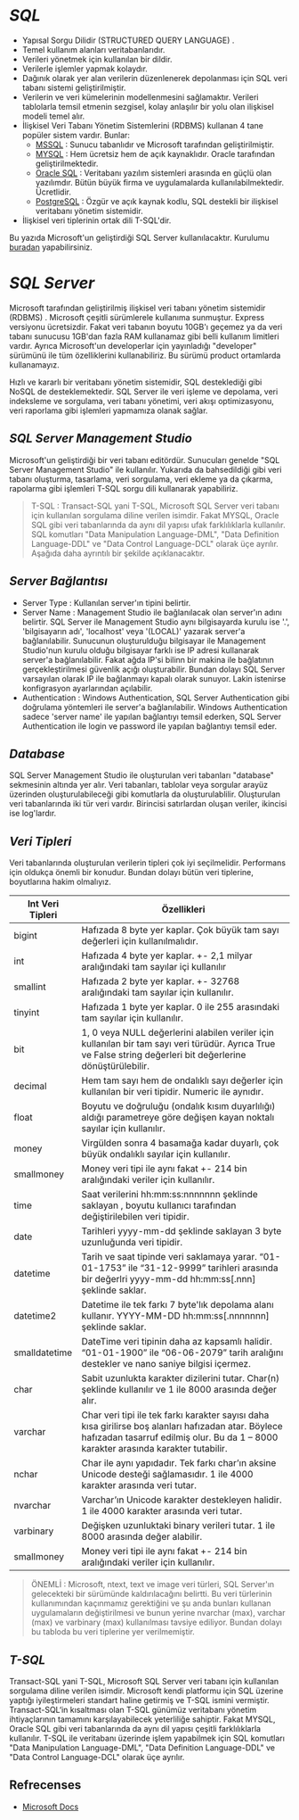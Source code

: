 # _SQL_
- Yapısal Sorgu Dilidir (STRUCTURED QUERY LANGUAGE) .
- Temel kullanım alanları veritabanlarıdır. 
- Verileri yönetmek için kullanılan bir dildir.
- Verilerle işlemler yapmak kolaydır.
- Dağınık olarak yer alan verilerin düzenlenerek depolanması için SQL veri tabanı sistemi geliştirilmiştir.
- Verilerin ve veri kümelerinin modellenmesini sağlamaktır. Verileri tablolarla temsil etmenin sezgisel, kolay anlaşılır bir yolu olan ilişkisel modeli temel alır.
- İlişkisel Veri Tabanı Yönetim Sistemlerini (RDBMS) kullanan 4 tane popüler sistem vardır. Bunlar:
    - [MSSQL] :  Sunucu tabanlıdır ve Microsoft tarafından geliştirilmiştir.
    - [MYSQL] : Hem ücretsiz hem de açık kaynaklıdır. Oracle tarafından geliştirilmektedir.
    - [Oracle SQL] : Veritabanı yazılım sistemleri arasında en güçlü olan yazılımdır. Bütün büyük firma ve uygulamalarda kullanılabilmektedir. Ücretlidir.
    - [PostgreSQL] : Özgür ve açık kaynak kodlu, SQL destekli bir ilişkisel veritabanı yönetim sistemidir.
- İlişkisel veri tiplerinin ortak dili T-SQL'dir.

Bu yazıda Microsoft'un geliştirdiği SQL Server kullanılacaktır. Kurulumu [buradan](https://www.microsoft.com/tr-tr/sql-server/sql-server-downloads) yapabilirsiniz.

# _SQL Server_ 
 Microsoft tarafından geliştirilmiş ilişkisel veri tabanı yönetim sistemidir (RDBMS) . Microsoft çeşitli sürümlerele kullanıma sunmuştur. Express versiyonu ücretsizdir. Fakat veri tabanın boyutu 10GB'ı geçemez ya da veri tabanı sunucusu 1GB'dan fazla RAM kullanamaz gibi belli kullanım limitleri vardır. Ayrıca Microsoft'un developerlar için yayınladığı "developer" sürümünü ile tüm özelliklerini kullanabiliriz. Bu sürümü product ortamlarda kullanamayız.
 
  Hızlı ve kararlı bir veritabanı yönetim sistemidir, SQL desteklediği gibi NoSQL de desteklemektedir. SQL Server ile veri işleme ve depolama, veri indeksleme ve sorgulama, veri tabanı yönetimi, veri akışı optimizasyonu, veri raporlama gibi işlemleri yapmamıza olanak sağlar. 
  
  ## _SQL Server Management Studio_
  Microsoft'un geliştirdiği bir veri tabanı editördür. Sunucuları genelde "SQL Server Management Studio" ile kullanılır. Yukarıda da bahsedildiği gibi veri tabanı oluşturma, tasarlama, veri sorgulama, veri ekleme ya da çıkarma, rapolarma gibi işlemleri T-SQL sorgu dili kullanarak yapabiliriz.
 > T-SQL : Transact-SQL yani T-SQL, Microsoft SQL Server veri tabanı için kullanılan sorgulama diline verilen isimdir. Fakat MYSQL, Oracle SQL gibi veri tabanlarında da aynı dil yapısı ufak farklılıklarla kullanılır. SQL komutları "Data Manipulation Language-DML", "Data Definition Language-DDL" ve "Data Control Language-DCL" olarak üçe ayrılır. Aşağıda daha ayrıntılı bir şekilde açıklanacaktır.
 
 ## _Server Bağlantısı_

 - Server Type : Kullanılan server'ın tipini belirtir.
 - Server Name : Management Studio ile bağlanılacak olan server'ın adını belirtir. SQL Server ile Management Studio aynı bilgisayarda kurulu ise '.', 'bilgisayarın adı', 'localhost' veya '(LOCAL)' yazarak server'a bağlanılabilir. Sunucunun oluşturulduğu bilgisayar ile Management Studio'nun kurulu olduğu bilgisayar farklı ise IP adresi kullanarak server'a bağlanılabilir. Fakat ağda IP'si bilinn bir makina ile bağlatının gerçekleştirilmesi güvenlik açığı oluşturabilir. Bundan dolayı SQL Server varsayılan olarak IP ile bağlanmayı kapalı olarak sunuyor. Lakin istenirse konfigrasyon ayarlarından açılabilir.
 - Authentication : Windows Authentication, SQL Server Authentication gibi doğrulama yöntemleri ile server'a bağlanılabilir. Windows Authentication sadece 'server name' ile yapılan bağlantıyı temsil ederken, SQL Server Authentication ile login ve password ile yapılan bağlantıyı temsil eder.
 

## _Database_
SQL Server Management Studio ile oluşturulan veri tabanları "database" sekmesinin altında yer alır. Veri tabanları, tablolar veya sorgular arayüz üzerinden oluşturulabileceği gibi komutlarla da oluşturulablilir. Oluşturulan veri tabanlarında iki tür veri vardır. Birincisi satırlardan oluşan veriler, ikincisi ise log'lardır. 
 
 ## _Veri Tipleri_
Veri tabanlarında oluşturulan verilerin tipleri çok iyi seçilmelidir. Performans için oldukça önemli bir konudur. Bundan dolayı bütün veri tiplerine, boyutlarına hakim olmalıyız.

| Int Veri Tipleri | Özellikleri |
| ------ | ------ |
| bigint |  Hafızada 8 byte yer kaplar. Çok büyük tam sayı değerleri için kullanılmalıdır. |
| int | Hafızada 4 byte yer kaplar. +- 2,1 milyar aralığındaki tam sayılar içi kullanılır |
| smallint | Hafızada 2 byte yer kaplar. +- 32768 aralığındaki tam sayılar için kullanılır.|
| tinyint | Hafızada 1 byte yer kaplar. 0 ile 255 arasındaki tam sayılar için kullanılır. |
| bit |  1, 0 veya NULL değerlerini alabilen veriler için kullanılan bir tam sayı veri türüdür. Ayrıca True ve False string değerleri bit değerlerine dönüştürülebilir. |
| decimal | Hem tam sayı hem de ondalıklı sayı değerler için kullanılan bir veri tipidir. Numeric ile aynıdır.|
| float | Boyutu ve doğruluğu (ondalık kısım duyarlılığı) aldığı parametreye göre değişen kayan noktalı sayılar için kullanılır. |
| money | Virgülden sonra 4 basamağa kadar duyarlı, çok büyük ondalıklı sayılar için kullanılır. |
| smallmoney | Money veri tipi ile aynı fakat +- 214 bin aralığındaki veriler için kullanılır. |
| time |  Saat verilerini hh:mm:ss:nnnnnnn şeklinde saklayan , boyutu kullanıcı tarafından değiştirilebilen veri tipidir. |
| date | Tarihleri yyyy-mm-dd şeklinde saklayan 3 byte uzunluğunda veri tipidir. |
| datetime | Tarih ve saat tipinde veri saklamaya yarar. “01-01-1753” ile “31-12-9999” tarihleri arasında bir değerlri yyyy-mm-dd hh:mm:ss[.nnn] şeklinde saklar. |
| datetime2 | Datetime ile tek farkı 7 byte'lık depolama alanı kullanır. YYYY-MM-DD hh:mm:ss[.nnnnnnn] şeklinde saklar.  |
| smalldatetime |  DateTime veri tipinin daha az kapsamlı halidir. “01-01-1900” ile “06-06-2079” tarih aralığını destekler ve nano saniye bilgisi içermez. |
| char | Sabit uzunlukta karakter dizilerini tutar. Char(n) şeklinde kullanılır ve 1 ile 8000 arasında değer alır. |
| varchar | Char veri tipi ile tek farkı karakter sayısı daha kısa girilirse boş alanları hafızadan atar. Böylece hafızadan tasarruf edilmiş olur. Bu da 1 – 8000 karakter arasında karakter tutabilir. |
| nchar | Char ile aynı yapıdadır. Tek farkı char’ın aksine Unicode desteği sağlamasıdır. 1 ile 4000 karakter arasında veri tutar. |
| nvarchar | Varchar’ın Unicode karakter destekleyen halidir. 1 ile 4000 karakter arasında veri tutar. |
| varbinary | Değişken uzunluktaki binary verileri tutar. 1 ile 8000 arasında değer alabilir. |
| smallmoney | Money veri tipi ile aynı fakat +- 214 bin aralığındaki veriler için kullanılır. |

> ÖNEMLİ : Microsoft, ntext, text ve image veri türleri, SQL Server'ın gelecekteki bir sürümünde kaldırılacağını belirtti. Bu veri türlerinin kullanımından kaçınmamız gerektiğini ve şu anda bunları kullanan uygulamaların değiştirilmesi ve bunun yerine nvarchar (max), varchar (max) ve varbinary (max) kullanılması tavsiye ediliyor. Bundan dolayı bu tabloda bu veri tiplerine yer verilmemiştir.

## _T-SQL_

Transact-SQL yani T-SQL, Microsoft SQL Server veri tabanı için kullanılan sorgulama diline verilen isimdir. Microsoft kendi platformu için SQL üzerine yaptığı iyileştirmeleri standart haline getirmiş ve T-SQL ismini vermiştir. Transact-SQL‘in kısaltması olan T-SQL günümüz veritabanı yönetim ihtiyaçlarının tamamını karşılayabilecek yeterliliğe sahiptir. Fakat MYSQL, Oracle SQL gibi veri tabanlarında da aynı dil yapısı çeşitli farklılıklarla kullanılır. T-SQL ile veritabanı üzerinde işlem yapabilmek için SQL komutları "Data Manipulation Language-DML", "Data Definition Language-DDL" ve "Data Control Language-DCL" olarak üçe ayrılır.

## Refrecenses

- [Microsoft Docs] 

[//]: # (These are reference links used in the body of this note and get stripped out when the markdown processor does its job. There is no need to format nicely because it shouldn't be seen. Thanks SO - http://stackoverflow.com/questions/4823468/store-comments-in-markdown-syntax)

   [MSSQL]: <https://www.microsoft.com/tr-tr/sql-server/sql-server-2019>
   [MYSQL]: <https://www.mysql.com/>
   [Oracle SQL]: <https://www.oracle.com/tr/database/technologies/appdev/sqldeveloper-landing.html>
   [PostgreSQL]: <https://www.postgresql.org/>
   [Microsoft Docs]: <https://docs.microsoft.com/en-us/sql/t-sql/data-types/data-types-transact-sql?view=sql-server-ver15>
